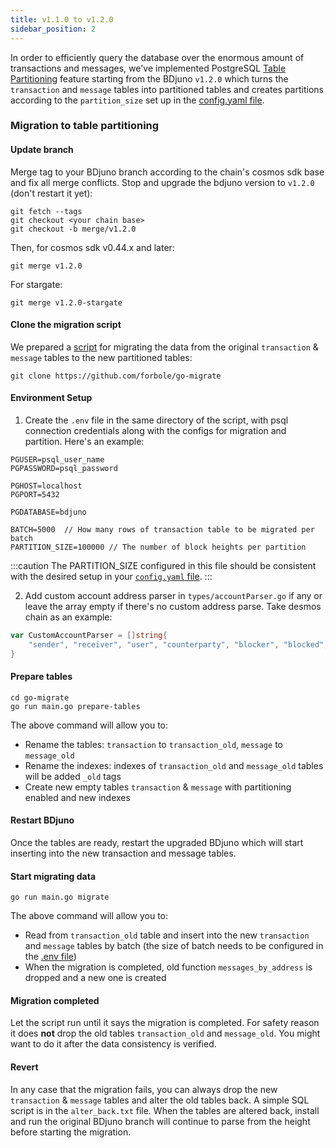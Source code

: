 ```yaml
---
title: v1.1.0 to v1.2.0
sidebar_position: 2
---
```


In order to efficiently query the database over the enormous amount of transactions and messages,
we've implemented PostgreSQL [Table Partitioning](https://www.postgresql.org/docs/10/ddl-partitioning.html) feature
starting from the BDjuno `v1.2.0` which turns the `transaction` and `message` tables into partitioned
tables and creates partitions according to the `partition_size` set up in the [config.yaml file](../config/config.md#database). 

### Migration to table partitioning
#### Update branch
Merge tag to your BDjuno branch according to the chain's cosmos sdk base and fix all merge conflicts. 
Stop and upgrade the bdjuno version to `v1.2.0` (don't restart it yet):
```
git fetch --tags
git checkout <your chain base>
git checkout -b merge/v1.2.0
```

Then, for cosmos sdk v0.44.x and later:
```
git merge v1.2.0
```
For stargate:
```
git merge v1.2.0-stargate
```

#### Clone the migration script

We prepared a [script](https://github.com/forbole/go-migrate) for migrating the data from 
the original `transaction` & `message` tables to the new partitioned tables:
```
git clone https://github.com/forbole/go-migrate
```

#### Environment Setup
1. Create the `.env` file in the same directory of the script, with psql connection credentials along with the configs for migration and partition. Here's an example:
```
PGUSER=psql_user_name
PGPASSWORD=psql_password

PGHOST=localhost
PGPORT=5432

PGDATABASE=bdjuno

BATCH=5000  // How many rows of transaction table to be migrated per batch
PARTITION_SIZE=100000 // The number of block heights per partition
```
:::caution
The PARTITION_SIZE configured in this file should be consistent with the desired setup in your [`config.yaml` file](../config/config.md).
:::

2. Add custom account address parser in `types/accountParser.go` if any or leave the array empty if there's no custom address parse. Take desmos chain as an example:
```go
var CustomAccountParser = []string{
	"sender", "receiver", "user", "counterparty", "blocker", "blocked",
}
```

#### Prepare tables
```
cd go-migrate
go run main.go prepare-tables
```
The above command will allow you to: 
  - Rename the tables: `transaction` to `transaction_old`, `message` to `message_old`
  - Rename the indexes: indexes of `transaction_old` and `message_old` tables will be added `_old` tags
  - Create new empty tables `transaction` & `message` with partitioning enabled and new indexes

#### Restart BDjuno
Once the tables are ready, restart the upgraded BDjuno which will start inserting into the new transaction and message tables.

#### Start migrating data
```
go run main.go migrate
```
The above command will allow you to: 
  - Read from `transaction_old` table and insert into the new `transaction` and `message` tables by batch
  (the size of batch needs to be configured in the [.env file](#environment-setup))
  - When the migration is completed, old function `messages_by_address` is dropped and a new one is created

#### Migration completed
Let the script run until it says the migration is completed. For safety reason it does __not__ drop the old tables `transaction_old` and `message_old`. 
You might want to do it after the data consistency is verified.

#### Revert
In any case that the migration fails, you can always drop the new `transaction` & `message` tables and alter the old tables back.
A simple SQL script is in the `alter_back.txt` file. When the tables are altered back, install and run the original BDjuno branch 
will continue to parse from the height before starting the migration.
